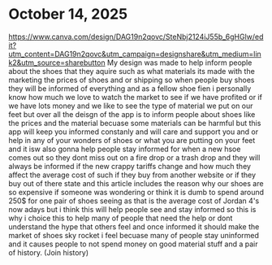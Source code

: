 
# October 14, 2025
https://www.canva.com/design/DAG19n2qovc/SteNbj2124iJ55b_6gHGlw/edit?utm_content=DAG19n2qovc&utm_campaign=designshare&utm_medium=link2&utm_source=sharebutton
My design was made to help inform people about the shoes that they aquire such as what materials its made with the marketing the prices of shoes and or shipping so when people buy shoes they will be informed of everything and as a fellow shoe fien i personally know how much we love to watch the market to see if we have profited or if we have lots money and we like to see the type of material we put on our feet but over all the deisgn of the app is to inform people about shoes like the prices and the material becuase some materials can be harmful but this app will keep you informed constanly and will care and support you and or help in any of your wonders of shoes or what you are putting on your feet and it isw also gonna help people stay informed for when a new hsoe comes out so they dont miss out on a fire drop or a trash drop and they will always be informed if the new crappy tariffs change and how much they affect the average cost of such if they buy from another website or if they buy out of there state and this article includes the reason why our shoes are so expensive if someone was wondering or think it is dumb to spend around 250$ for one pair of shoes seeing as that is the average cost of Jordan 4's now adays but i think this will help people see and stay informed so this is why i choice this to help many of people that need the help or dont understand the hype that others feel and once informed it should make the market of shoes sky rocket i feel becuase many of people stay uninformed and it causes people to not spend money on good material stuff and a pair of history. (Join history)
